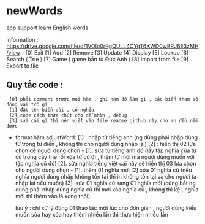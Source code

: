 # newWords
app support learn English words

information : https://drive.google.com/file/d/1VOIo0rRgQULL4CYqT6XWD0wBRJ6E3zMH/view 
    -
          [0] Exit
          [1] Add
          [2] Remove
          [3] Update
          [4] Display
          [5] Lookup
          [6] Search ( Trie )
          [7] Game ( game bắn từ Đức Anh )
          [8] Import from file
          [9] Export to file

  Quy tắc code : 
  - 
     [0] phải comment trước mọi hàm , ghi hàm đó làm gì , các biến tham số đóng vai trò gì 
     [1] đặt tên biến dài , có nghĩa 
     [2] code cách thưa chút cho dễ nhìn , debug
     [3] sửa cái gì thì nên viết vào file readme github này cho mn đều nắm được 
- format hàm adjustWord:
    [1] : nhập từ tiếng anh  (ng dùng phải nhập đúng từ trong từ điển , không thì cho người dùng nhập lại)
    [2] : hiển thị 02 lựa chọn để người dùng chọn
       -
             [1]. sửa từ tiếng anh đó (lấy tập nghĩa của từ cũ trong cây trie rồi xóa từ cũ đi , thêm từ mới mà người dùng muốn với tập nghĩa cũ đó)
             [2]. sửa nghĩa tiếng việt
              cái này sẽ hiển thị 03 lựa chọn cho người dùng chọn
                 -
                       [1]. thêm 01 nghĩa mới
                       [2] xóa 01 nghĩa cũ (nếu nghĩa người dùng nhập không tồn tại thì in không tồn tại và cho người ta nhập lại nếu muốn)
                       [3]. sửa 01 nghĩa cũ sang 01 nghĩa mới (cũng bắt ng dùng phải nhập đúng nghĩa cũ thì mới xóa nghĩa cũ , không thì kệ , nghĩa mới thì thêm vào là xong thôi)

  lưu ý : chỉ xử lý đúng 01 thao tác một lúc cho đơn giản , người dùng kiểu muốn sửa hay xóa hay thêm nhiều lần thì thực hiện nhiều lần
                
              
